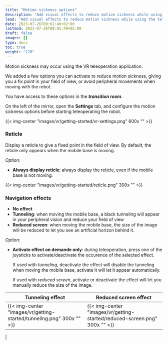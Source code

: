 ```yaml
---
title: "Motion sickness options"
description: "Add visual effects to reduce motion sickness while using the teleoperation application"
lead: "Add visual effects to reduce motion sickness while using the teleoperation application"
date: 2023-07-26T09:01:49+02:00
lastmod: 2023-07-26T09:01:49+02:00
draft: false
images: []
type: docs
toc: true
weight: "120"
---
```


Motion sickness may occur using the VR teleoperation application.  

We added a few options you can activate to reduce motion sickness, giving you a fix point in your field of view, or avoid peripheral movements when moving with the robot.

You have access to these options in the ***transition room***.  

On the left of the mirror, open the **Settings** tab, and configure the motion sickness options before starting teleoperating the robot.

{{< img-center "images/vr/getting-started/vr-settings.png" 600x "" >}}


### Reticle
Display a reticle to give a fixed point in the field of view. By default, the reticle only appears when the mobile base is moving.  

*Option:*
- **Always display reticle**: always display the reticle, even if the mobile base is not moving.

{{< img-center "images/vr/getting-started/reticle.png" 300x "" >}}


### Navigation effects

- **No effect**
- **Tunneling**: when moving the mobile base, a black tunneling will appear in your peripheral vision and reduce your field of view
- **Reduced screen**: when moving the mobile base, the size of the image will be reduced to let you see an artificial horizon behind it.

*Option:*
- **Activate effect on demande only**: during teleoperation, press one of the joysticks to activate/deactivate the occurence of the selected effect.  

    If used with *tunneling*, deactivate the effect will disable the tunneling when moving the mobile base, activate it will let it appear automatically.  

    If used with *reduced screen*, activate or deactivate the effect will let you manually reduce the size of the image.

|Tunneling effect|Reduced screen effect |
|----|--------------------|
|{{< img-center "images/vr/getting-started/tunneling.png" 300x "" >}}|{{< img-center "images/vr/getting-started/reduced-screen.png" 300x "" >}}
|
